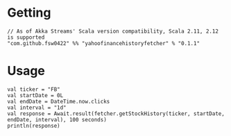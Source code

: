 # Getting

    // As of Akka Streams' Scala version compatibility, Scala 2.11, 2.12 is supported
    "com.github.fsw0422" %% "yahoofinancehistoryfetcher" % "0.1.1"

# Usage

    val ticker = "FB"
    val startDate = 0L
    val endDate = DateTime.now.clicks
    val interval = "1d"
    val response = Await.result(fetcher.getStockHistory(ticker, startDate, endDate, interval), 100 seconds)
    println(response)
